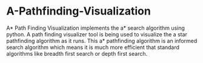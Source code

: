 # A-Pathfinding-Visualization

A* Path Finding Visualization implements the a* search algorithm using python. A path finding visualizer tool is being used to visualize the a star pathfinding algorithm as it runs. This a* pathfinding algorithm is an informed search algorithm which means it is much more efficient that standard algorithms like breadth first search or depth first search.

